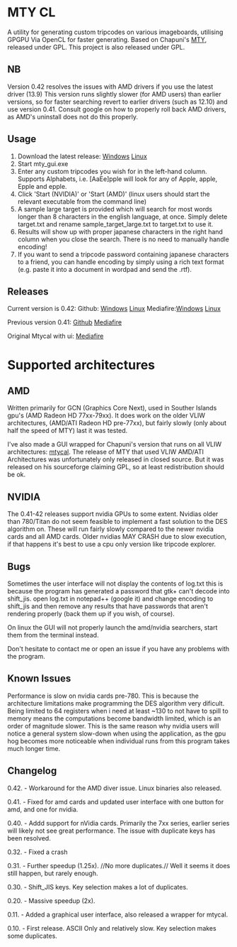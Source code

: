 MTY CL
======
A utility for generating custom tripcodes on various imageboards, utilising GPGPU Via OpenCL for faster generating.
Based on Chapuni's [MTY](http://naniya.sourceforge.jp/), released under GPL.
This project is also released under GPL.

NB
--
Version 0.42 resolves the issues with AMD drivers if you use the latest driver (13.9)
This version runs slightly slower (for AMD users) than earlier versions, so for faster searching revert to earlier drivers (such as 12.10) and use version 0.41.
Consult google on how to properly roll back AMD drivers, as AMD's uninstall does not do this properly.


Usage
-----
1. Download the latest release: [Windows](https://github.com/madsbuvi/MTY_CL/raw/master/Release/mty_cl_042.rar) [Linux](https://github.com/madsbuvi/MTY_CL/raw/master/Release/mty_cl_042_linux.rar)
2. Start mty_gui.exe
3. Enter any custom tripcodes you wish for in the left-hand column. Supports Alphabets, i.e. [AaEe]pple will look for any of Apple, apple, Epple and epple.
4. Click 'Start (NVIDIA)' or 'Start (AMD)' (linux users should start the relevant executable from the command line)
5. A sample large target is provided which will search for most words longer than 8 characters in the english language, at once. Simply delete target.txt and rename sample_target_large.txt to target.txt to use it.
6. Results will show up with proper japanese characters in the right hand column when you close the search. There is no need to manually handle encoding!
7. If you want to send a tripcode password containing japanese characters to a friend, you can handle encoding by simply using a rich text format (e.g. paste it into a document in wordpad and send the .rtf).

Releases
--------
Current version is 0.42:
Github: [Windows](https://github.com/madsbuvi/MTY_CL/raw/master/Release/mty_cl_042.rar) [Linux](https://github.com/madsbuvi/MTY_CL/raw/master/Release/mty_cl_042_linux.rar)
Mediafire:[Windows](http://www.mediafire.com/download/0ri5gk2jhj987gu/mty_cl_042.rar) [Linux](http://www.mediafire.com/download/knc3we7c1jz1pwk/mty_cl_042_linux.rar)

Previous version 0.41:
[Github](https://github.com/madsbuvi/MTY_CL/raw/master/Release/mty_cl_041.rar)
[Mediafire](http://www.mediafire.com/download/7fe6vpm6qr566aa/mty_cl_041.rar)

Original Mtycal with ui:
[Mediafire](http://www.mediafire.com/download.php?27p2lir4kedb721)

Supported architectures
=======================
AMD
---
Written primarily for GCN (Graphics Core Next), used in Souther Islands gpu's (AMD Radeon HD 77xx-79xx).
It does work on the older VLIW architectures, (AMD/ATI Radeon HD pre-77xx), but fairly slowly (only about half the speed of MTY) last it was tested.

I've also made a GUI wrapped for Chapuni's version that runs on all VLIW architectures: [mtycal](https://github.com/downloads/madsbuvi/MTY_CL/mtycal.rar).
The release of MTY that used VLIW AMD/ATI Architectures was unfortunately only released in closed source.
But it was released on his sourceforge claiming GPL, so at least redistribution should be ok.

NVIDIA
------
The 0.41-42 releases support nvidia GPUs to some extent.
Nvidias older than 780/Titan do not seem feasible to implement a fast solution to the DES algorithm on. These will run fairly slowly
compared to the newer nvidia cards and all AMD cards.
Older nvidias MAY CRASH due to slow execution, if that happens it's best to use a cpu only version like tripcode explorer.


Bugs
----
Sometimes the user interface will not display the contents of log.txt
this is because the program has generated a password that gtk+ can't decode into shift_jis.
open log.txt in notepad++ (google it) and change encoding to shift_jis and then remove any results that have
passwords that aren't rendering properly (back them up if you wish, of course).

On linux the GUI will not properly launch the amd/nvidia searchers, start them from the terminal instead.

Don't hesitate to contact me or open an issue if you have any problems with the program.


Known Issues
------
Performance is slow on nvidia cards pre-780. This is because the architecture limitations make programming the DES algorithm very dificult.
Being limited to 64 registers when i need at least ~130 to not have to spill to memory means the computations become bandwidth limited, which is an order of magnitude slower.
This is the same reason why nvidia users will notice a general system slow-down when using the application, as the gpu hog becomes more noticeable when individual runs from this program takes much longer time.

Changelog
---------
0.42. - Workaround for the AMD diver issue. Linux binaries also released.

0.41. - Fixed for amd cards and updated user interface with one button for amd, and one for nvidia.

0.40. - Addd support for nVidia cards. Primarily the 7xx series, earlier series will likely not see great performance. The issue with duplicate keys has been resolved.

0.32. - Fixed a crash

0.31. - Further speedup (1.25x). //No more duplicates.// Well it seems it does still happen, but rarely enough.

0.30. - Shift_JIS keys. Key selection makes a lot of duplicates.

0.20. - Massive speedup (2x).

0.11. - Added a graphical user interface, also released a wrapper for mtycal.

0.10. - First release. ASCII Only and relatively slow. Key selection makes some duplicates.
